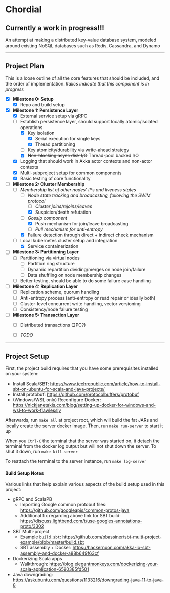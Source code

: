 
# Chordial

## **Currently a work in progress!!!**

An attempt at making a distributed key-value database system, modeled around existing NoSQL
databases such as Redis, Cassandra, and Dynamo


---
## Project Plan

This is a loose outline of all the core features that should be included, and the order
of implementation. _Italics indicate that this component is in progress_

- [x] **Milestone 0: Setup**
  - [x] Repo and build setup
- [x] **Milestone 1: Persistence Layer**
  - [x] External service setup via gRPC
  - [ ] Establish persistence layer, should support locally atomic/isolated operations
    - [x] Key isolation
      - [x] Serial execution for single keys 
      - [x] Thread partitioning
    - [ ] Key atomicity/durability via write-ahead strategy
    - [x] ~~Non-blocking async disk I/O~~ Thread-pool backed I/O
  - [x] Logging that should work in Akka actor contexts and non-actor contexts
  - [x] Multi-subproject setup for common components
  - [x] Basic testing of core functionality
- [ ] **Milestone 2: Cluster Membership**
  - [ ] _Membership list of other nodes' IPs and liveness states_
    - [ ] _Node state tracking and broadcasting, following the SWIM protocol_
      - [ ] _Cluster joins/rejoins/leaves_
      - [x] Suspicion/death refutation
    - [ ] _Gossip component_
      - [x] Push mechanism for join/leave broadcasting
      - [ ] _Pull mechanism for anti-entropy_
    - [x] Failure detection through direct + indirect check mechanism
  - [ ] Local kubernetes cluster setup and integration
    - [x] Service containerization
- [ ] **Milestone 3: Partitioning Layer**
  - [ ] Partitioning via virtual nodes
    - [ ] Partition ring structure
    - [ ] Dynamic repartition dividing/merges on node join/failure
    - [ ] Data shuffling on node membership changes
  - [ ] Better testing, should be able to do some failure case handling
- [ ] **Milestone 4: Replication Layer**
  - [ ] Replication scheme, quorum handling
  - [ ] Anti-entropy process (anti-entropy or read repair or ideally both)
  - [ ] Cluster-level concurrent write handling, vector versioning
  - [ ] Consistency/node failure testing
- [ ] **Milestone 5: Transaction Layer**
  - [ ] Distributed transactions (2PC?)
  - [ ] _TODO_


---
## Project Setup

First, the project build requires that you have some prerequisites installed on your system: 
* Install Scala/SBT: <https://www.techrepublic.com/article/how-to-install-sbt-on-ubuntu-for-scala-and-java-projects/>
* Install protobuf: <https://github.com/protocolbuffers/protobuf>
* (Windows/WSL only) Reconfigure Docker: <https://nickjanetakis.com/blog/setting-up-docker-for-windows-and-wsl-to-work-flawlessly>

Afterwards, run `make all` at project root, which will build the fat JARs and locally create the server
docker image. Then, run `make run-server` to start it up

When you `Ctrl-C` the terminal that the server was started on, it detach the terminal from
the docker log output but will not shut down the server. To shut it down, run `make kill-server`

To reattach the terminal to the server instance, run `make log-server`
  

#### Build Setup Notes

Various links that help explain various aspects of the build setup used in this project:

* gRPC and ScalaPB
  * Importing Google common protobuf files: <https://github.com/googleapis/common-protos-java>
  * Additional fix regarding above link for SBT build: <https://discuss.lightbend.com/t/use-googles-annotations-proto/3302>
* SBT Multi-project
  * Example `build.sbt`: <https://github.com/pbassiner/sbt-multi-project-example/blob/master/build.sbt>
  * SBT assembly + Docker: <https://hackernoon.com/akka-io-sbt-assembly-and-docker-a88b649f63cf>
* Dockerizing Scala apps
  * Walkthrough: https://blog.elegantmonkeys.com/dockerizing-your-scala-application-6590385fd501
* Java downgrading: <https://askubuntu.com/questions/1133216/downgrading-java-11-to-java-8>